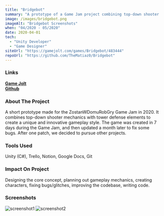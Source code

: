 ```yaml
---
title: "Bridgebot"
summary: "A prototype of a Game Jam project combining top-down shooter mechanics with tower defense elements."
image: /images/bridgebot.png
imageAlt: "Bridgebot Screenshots"
when: "04/2020 - 05/2020"
date: 2020-04-01
tech:
  - "Unity Developer"
  - "Game Designer"
siteUrl: "https://gamejolt.com/games/Bridgebot/483444"
repoUrl: "https://github.com/TheMatiaz0/Bridgebot"
---
```


### Links

**[Game Jolt](https://gamejolt.com/games/Bridgebot/483444)**  
**[Github](https://github.com/TheMatiaz0/Bridgebot)**

### About The Project

A short prototype made for the ZostanWDomuRobGry Game Jam in 2020. It combines top-down shooter mechanics with tower defense elements to create a unique and innovative gameplay style. The game was created in 7 days during the Game Jam, and then updated a month later to fix some bugs. After one patch, we decided to pursue other projects.

### Tools Used

Unity (C#), Trello, Notion, Google Docs, Git

### Impact On Project

Designing the core concept, planning out gameplay mechanics, creating characters, fixing bugs/glitches, improving the codebase, writing code.

### Screenshots

![screenshot1](https://img.itch.zone/aW1hZ2UvNjA0ODczLzM2MzI1NzEucG5n/original/r0MOl9.png)
![screenshot2](https://img.itch.zone/aW1hZ2UvNjA0ODczLzM2MzI1NjkucG5n/original/KyUUPS.png)